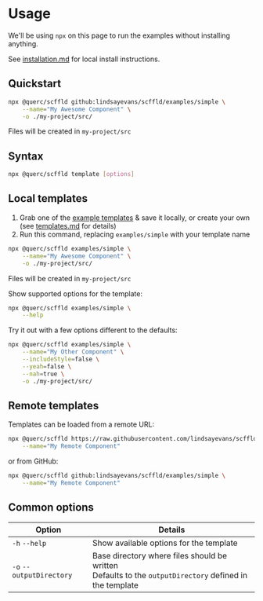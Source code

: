 # Usage

We'll be using `npx` on this page to run the examples without installing anything.

See [installation.md](./installation.md) for local install instructions.

## Quickstart

```sh
npx @querc/scffld github:lindsayevans/scffld/examples/simple \
    --name="My Awesome Component" \
    -o ./my-project/src/
```

Files will be created in `my-project/src`

## Syntax

```sh
npx @querc/scffld template [options]
```

## Local templates

1. Grab one of the [example templates](../examples/) & save it locally, or create your own (see [templates.md](./templates.md) for details)
2. Run this command, replacing `examples/simple` with your template name

```sh
npx @querc/scffld examples/simple \
    --name="My Awesome Component" \
    -o ./my-project/src/
```

Files will be created in `my-project/src`

Show supported options for the template:

```sh
npx @querc/scffld examples/simple \
    --help
```

Try it out with a few options different to the defaults:

```sh
npx @querc/scffld examples/simple \
    --name="My Other Component" \
    --includeStyle=false \
    --yeah=false \
    --nah=true \
    -o ./my-project/src/
```

## Remote templates

Templates can be loaded from a remote URL:

```sh
npx @querc/scffld https://raw.githubusercontent.com/lindsayevans/scffld/develop/examples/simple.md \
    --name="My Remote Component"
```

or from GitHub:

```sh
npx @querc/scffld github:lindsayevans/scffld/examples/simple \
    --name="My Remote Component"
```

## Common options

| Option                   | Details                                                                                                   |
| ------------------------ | --------------------------------------------------------------------------------------------------------- |
| `-h` `--help`            | Show available options for the template                                                                   |
| `-o` `--outputDirectory` | Base directory where files should be written<br>Defaults to the `outputDirectory` defined in the template |
